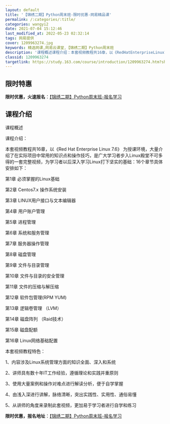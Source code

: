 ```yaml
---
layout: default
title: '【锦绣二期】Python周末班-限时优惠-网易精品课'
permalink: /:categories/:title/
categories: wangyi2
date: 2021-07-04 15:12:46
last_modified_at: 2022-05-23 02:32:14
tags: 网易提供
cover: 1209963274.jpg
keywords: 精选网课,网易云课堂,【锦绣二期】Python周末班
description: '课程概述课程介绍：本套视频教程共16章，以《RedHatEnterpriseLinux7.6》为授课环境，大量介绍了在实'
classid: 1209963274
targetlink: https://study.163.com/course/introduction/1209963274.htm?share=1&shareId=1025206652&utm_campaign=share&utm_medium=iphoneShare&utm_source=&utm_u=1025206652
---
```


## 限时特惠

**限时优惠，火速报名**：[【锦绣二期】Python周末班-报名学习](https://study.163.com/course/introduction/1209963274.htm?share=1&shareId=1025206652&utm_campaign=share&utm_medium=iphoneShare&utm_source=&utm_u=1025206652)

## 课程介绍

课程概述

课程介绍：

本套视频教程共16章，以《Red Hat Enterprise Linux 7.6》 为授课环境，大量介绍了在实际项目中常用的知识点和操作技巧，是广大学习者步入Linux殿堂不可多得的一套完整视频，为学习者以后深入学习Linux打下坚实的基础：16个章节具体安排如下：



第1章  必须掌握的Linux基础

第2章  Centos7.x 操作系统安装

第3章  LINUX用户接口与文本编辑器

第4章 用户账户管理

第5章 进程管理

第6章 系统和服务管理

第7章 服务器操作管理

第8章 磁盘管理

第9章 文件与目录管理

第10章 文件与目录的安全管理

第11章 文件的压缩与解压缩

第12章 软件包管理(RPM YUM)

第13章 逻辑卷管理 （LVM）

第14章 磁盘阵列 （Raid技术）

第15章 磁盘配额

第16章 Linux网络基础配置



本套视频教程特色：

1、内容涉及Linux系统管理方面的知识全面、深入和系统

2、讲师具有数十年IT工作经验，遵循理论和实践并重原则

3、使用大量案例和操作对难点进行解读分析，便于自学掌握

4、由浅入深进行讲解，脉络清晰，突出实践性、实用性、通俗易懂

5、从讲师的角度来录制此套视频，更加易于学习者进行自学和练习

**限时优惠，报名地址**：[【锦绣二期】Python周末班-报名学习](https://study.163.com/course/introduction/1209963274.htm?share=1&shareId=1025206652&utm_campaign=share&utm_medium=iphoneShare&utm_source=&utm_u=1025206652)

